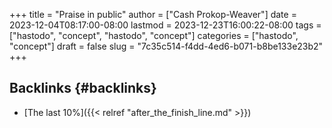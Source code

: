 +++
title = "Praise in public"
author = ["Cash Prokop-Weaver"]
date = 2023-12-04T08:17:00-08:00
lastmod = 2023-12-23T16:00:22-08:00
tags = ["hastodo", "concept", "hastodo", "concept"]
categories = ["hastodo", "concept"]
draft = false
slug = "7c35c514-f4dd-4ed6-b071-b8be133e23b2"
+++

## Backlinks {#backlinks}

-   [The last 10%]({{< relref "after_the_finish_line.md" >}})
